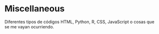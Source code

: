 # Miscellaneous
Diferentes tipos de códigos HTML, Python, R, CSS, JavaScript o cosas que se me vayan ocurriendo.
